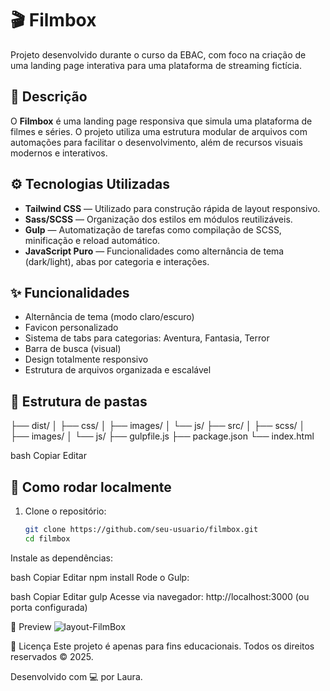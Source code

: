 # 🎬 Filmbox

Projeto desenvolvido durante o curso da EBAC, com foco na criação de uma landing page interativa para uma plataforma de streaming fictícia.

## 📌 Descrição

O **Filmbox** é uma landing page responsiva que simula uma plataforma de filmes e séries. O projeto utiliza uma estrutura modular de arquivos com automações para facilitar o desenvolvimento, além de recursos visuais modernos e interativos.

## ⚙️ Tecnologias Utilizadas

- **Tailwind CSS** — Utilizado para construção rápida de layout responsivo.
- **Sass/SCSS** — Organização dos estilos em módulos reutilizáveis.
- **Gulp** — Automatização de tarefas como compilação de SCSS, minificação e reload automático.
- **JavaScript Puro** — Funcionalidades como alternância de tema (dark/light), abas por categoria e interações.

## ✨ Funcionalidades

- Alternância de tema (modo claro/escuro)
- Favicon personalizado
- Sistema de tabs para categorias: Aventura, Fantasia, Terror
- Barra de busca (visual)
- Design totalmente responsivo
- Estrutura de arquivos organizada e escalável

## 📂 Estrutura de pastas

├── dist/
│ ├── css/
│ ├── images/
│ └── js/
├── src/
│ ├── scss/
│ ├── images/
│ └── js/
├── gulpfile.js
├── package.json
└── index.html

bash
Copiar
Editar

## 🚀 Como rodar localmente

1. Clone o repositório:
   ```bash
   git clone https://github.com/seu-usuario/filmbox.git
   cd filmbox
Instale as dependências:

bash
Copiar
Editar
npm install
Rode o Gulp:

bash
Copiar
Editar
gulp
Acesse via navegador: http://localhost:3000 (ou porta configurada)

📸 Preview
![layout-FilmBox](https://github.com/user-attachments/assets/c3bf6b53-e01f-4e35-bf88-3f1ba1b5f558)

📄 Licença
Este projeto é apenas para fins educacionais. Todos os direitos reservados © 2025.

Desenvolvido com 💻 por Laura.

